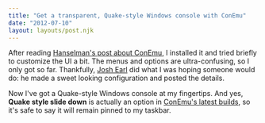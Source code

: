 ```yaml
---
title: "Get a transparent, Quake-style Windows console with ConEmu"
date: "2012-07-10"
layout: layouts/post.njk
---
```


After reading [Hanselman's post about ConEmu](http://www.hanselman.com/blog/ConEmuTheWindowsTerminalConsolePromptWeveBeenWaitingFor.aspx), I installed it and tried briefly to customize the UI a bit. The menus and options are ultra-confusing, so I only got so far. Thankfully, [Josh Earl](http://whiletruecode.com/) did what I was hoping someone would do: he made a sweet looking configuration and posted the details.

Now I've got a Quake-style Windows console at my fingertips. And yes, **Quake style slide down** is actually an option in [ConEmu's latest builds](https://code.google.com/p/conemu-maximus5/downloads/list), so it's safe to say it will remain pinned to my taskbar.
